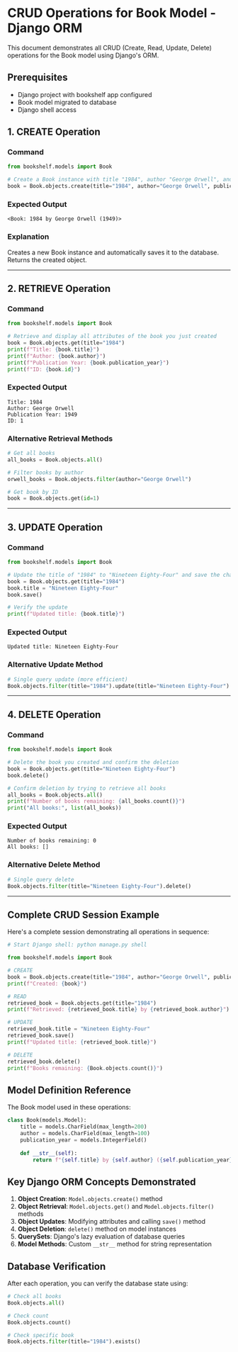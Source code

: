 # CRUD Operations for Book Model - Django ORM

This document demonstrates all CRUD (Create, Read, Update, Delete) operations for the Book model using Django's ORM.

## Prerequisites
- Django project with bookshelf app configured
- Book model migrated to database
- Django shell access

## 1. CREATE Operation

### Command
```python
from bookshelf.models import Book

# Create a Book instance with title "1984", author "George Orwell", and publication year 1949
book = Book.objects.create(title="1984", author="George Orwell", publication_year=1949)
```

### Expected Output
```
<Book: 1984 by George Orwell (1949)>
```

### Explanation
Creates a new Book instance and automatically saves it to the database. Returns the created object.

---

## 2. RETRIEVE Operation

### Command
```python
from bookshelf.models import Book

# Retrieve and display all attributes of the book you just created
book = Book.objects.get(title="1984")
print(f"Title: {book.title}")
print(f"Author: {book.author}")
print(f"Publication Year: {book.publication_year}")
print(f"ID: {book.id}")
```

### Expected Output
```
Title: 1984
Author: George Orwell
Publication Year: 1949
ID: 1
```

### Alternative Retrieval Methods
```python
# Get all books
all_books = Book.objects.all()

# Filter books by author
orwell_books = Book.objects.filter(author="George Orwell")

# Get book by ID
book = Book.objects.get(id=1)
```

---

## 3. UPDATE Operation

### Command
```python
from bookshelf.models import Book

# Update the title of "1984" to "Nineteen Eighty-Four" and save the changes
book = Book.objects.get(title="1984")
book.title = "Nineteen Eighty-Four"
book.save()

# Verify the update
print(f"Updated title: {book.title}")
```

### Expected Output
```
Updated title: Nineteen Eighty-Four
```

### Alternative Update Method
```python
# Single query update (more efficient)
Book.objects.filter(title="1984").update(title="Nineteen Eighty-Four")
```

---

## 4. DELETE Operation

### Command
```python
from bookshelf.models import Book

# Delete the book you created and confirm the deletion
book = Book.objects.get(title="Nineteen Eighty-Four")
book.delete()

# Confirm deletion by trying to retrieve all books
all_books = Book.objects.all()
print(f"Number of books remaining: {all_books.count()}")
print("All books:", list(all_books))
```

### Expected Output
```
Number of books remaining: 0
All books: []
```

### Alternative Delete Method
```python
# Single query delete
Book.objects.filter(title="Nineteen Eighty-Four").delete()
```

---

## Complete CRUD Session Example

Here's a complete session demonstrating all operations in sequence:

```python
# Start Django shell: python manage.py shell

from bookshelf.models import Book

# CREATE
book = Book.objects.create(title="1984", author="George Orwell", publication_year=1949)
print(f"Created: {book}")

# READ
retrieved_book = Book.objects.get(title="1984")
print(f"Retrieved: {retrieved_book.title} by {retrieved_book.author}")

# UPDATE
retrieved_book.title = "Nineteen Eighty-Four"
retrieved_book.save()
print(f"Updated title: {retrieved_book.title}")

# DELETE
retrieved_book.delete()
print(f"Books remaining: {Book.objects.count()}")
```

## Model Definition Reference

The Book model used in these operations:

```python
class Book(models.Model):
    title = models.CharField(max_length=200)
    author = models.CharField(max_length=100)
    publication_year = models.IntegerField()
    
    def __str__(self):
        return f"{self.title} by {self.author} ({self.publication_year})"
```

## Key Django ORM Concepts Demonstrated

1. **Object Creation**: `Model.objects.create()` method
2. **Object Retrieval**: `Model.objects.get()` and `Model.objects.filter()` methods
3. **Object Updates**: Modifying attributes and calling `save()` method
4. **Object Deletion**: `delete()` method on model instances
5. **QuerySets**: Django's lazy evaluation of database queries
6. **Model Methods**: Custom `__str__` method for string representation

## Database Verification

After each operation, you can verify the database state using:
```python
# Check all books
Book.objects.all()

# Check count
Book.objects.count()

# Check specific book
Book.objects.filter(title="1984").exists()
```
